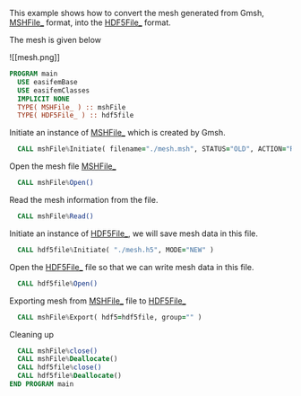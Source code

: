 This example shows how to convert the mesh generated from Gmsh, [MSHFile_](../MSHFile/MSHFile_.md) format, into the [HDF5File_](../HDF5File/HDF5File_.md) format.

The mesh is given below

![[mesh.png]]

```fortran
PROGRAM main
  USE easifemBase
  USE easifemClasses
  IMPLICIT NONE
  TYPE( MSHFile_ ) :: mshFile
  TYPE( HDF5File_ ) :: hdf5file
```

Initiate an instance of [MSHFile_](../MSHFile/MSHFile_.md) which is created by Gmsh.

```fortran
  CALL mshFile%Initiate( filename="./mesh.msh", STATUS="OLD", ACTION="READ" )
```

Open the mesh file [MSHFile_](../MSHFile/MSHFile_.md)

```fortran
  CALL mshFile%Open()
```

Read the mesh information from the file.

```fortran
  CALL mshFile%Read()
```

Initiate an instance of [HDF5File_](../HDF5File/HDF5File_.md), we will save mesh data in this file.

```fortran
  CALL hdf5file%Initiate( "./mesh.h5", MODE="NEW" )
```

Open the [HDF5File_](../HDF5File/HDF5File_.md) file so that we can write mesh data in this file.

```fortran
  CALL hdf5file%Open()
```

Exporting mesh from [MSHFile_](../MSHFile/MSHFile_.md) file to [HDF5File_](../HDF5File/HDF5File_.md)

```fortran
  CALL mshFile%Export( hdf5=hdf5file, group="" )
```

Cleaning up

```fortran
  CALL mshFile%close()
  CALL mshFile%Deallocate()
  CALL hdf5file%close()
  CALL hdf5file%Deallocate()
END PROGRAM main
```
